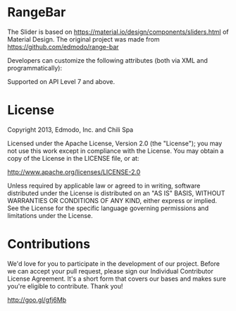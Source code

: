 RangeBar
=======
The Slider is based on https://material.io/design/components/sliders.html of Material Design. The original project was made from https://github.com/edmodo/range-bar

Developers can customize the following attributes (both via XML and programmatically):

Supported on API Level 7 and above.

License
=======
Copyright 2013, Edmodo, Inc. and Chili Spa

Licensed under the Apache License, Version 2.0 (the "License"); you may not use this work except in compliance with the License.
You may obtain a copy of the License in the LICENSE file, or at:

http://www.apache.org/licenses/LICENSE-2.0

Unless required by applicable law or agreed to in writing, software distributed under the License is distributed on an "AS IS" BASIS, WITHOUT WARRANTIES OR CONDITIONS OF ANY KIND, either express or implied. See the License for the specific language governing permissions and limitations under the License.

Contributions
=======

We'd love for you to participate in the development of our project. Before we can accept your pull request, please sign our Individual Contributor License Agreement. It's a short form that covers our bases and makes sure you're eligible to contribute. Thank you!

http://goo.gl/gfj6Mb
